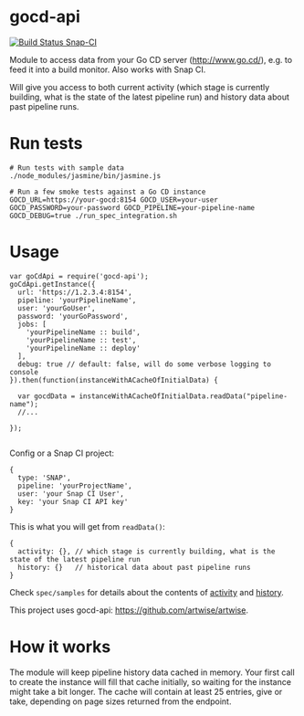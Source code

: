 gocd-api
=======

[![Build Status Snap-CI](https://snap-ci.com/birgitta410/gocd-api/branch/master/build_image)](https://snap-ci.com/birgitta410/gocd-api/)

Module to access data from your Go CD server (http://www.go.cd/), e.g. to feed it into a build monitor. Also works with Snap CI.

Will give you access to both current activity (which stage is currently building, what is the state of the latest pipeline run) and history data about past pipeline runs.

Run tests
======
```
# Run tests with sample data
./node_modules/jasmine/bin/jasmine.js

# Run a few smoke tests against a Go CD instance
GOCD_URL=https://your-gocd:8154 GOCD_USER=your-user GOCD_PASSWORD=your-password GOCD_PIPELINE=your-pipeline-name GOCD_DEBUG=true ./run_spec_integration.sh

```

Usage
======
```
var goCdApi = require('gocd-api');
goCdApi.getInstance({
  url: 'https://1.2.3.4:8154',
  pipeline: 'yourPipelineName',
  user: 'yourGoUser',
  password: 'yourGoPassword',
  jobs: [
    'yourPipelineName :: build',
    'yourPipelineName :: test',
    'yourPipelineName :: deploy'
  ],
  debug: true // default: false, will do some verbose logging to console
}).then(function(instanceWithACacheOfInitialData) {

  var gocdData = instanceWithACacheOfInitialData.readData("pipeline-name");
  //...

});


```

Config or a Snap CI project:
```
{
  type: 'SNAP',
  pipeline: 'yourProjectName',
  user: 'your Snap CI User',
  key: 'your Snap CI API key'
}
```

This is what you will get from `readData()`:
```
{
  activity: {}, // which stage is currently building, what is the state of the latest pipeline run
  history: {}   // historical data about past pipeline runs
}
```
Check `spec/samples` for details about the contents of [activity](spec/local/samples/activity.json) and [history](spec/local/samples/history.json).

This project uses gocd-api: https://github.com/artwise/artwise.

How it works
=======
The module will keep pipeline history data cached in memory. Your first call to create the instance will fill that cache initially, so waiting for the instance might take a bit longer. The cache will contain at least 25 entries, give or take, depending on page sizes returned from the endpoint.
